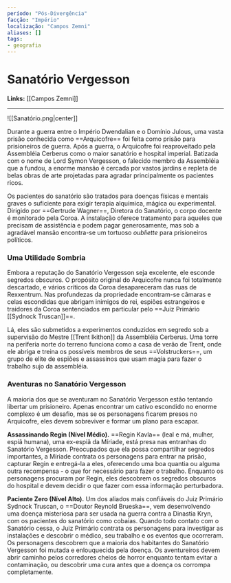 ```yaml
---
período: "Pós-Divergência"
facção: "Império"
localização: "Campos Zemni"
aliases: []
tags:
- geografia
---
```


# **Sanatório Vergesson**

**Links:** [[Campos Zemni]]

---
![[Sanatório.png|center]]

Durante a guerra entre o Império Dwendalian e o Domínio Julous, uma vasta prisão conhecida como ==Arquicofre== foi feita como prisão para prisioneiros de guerra. Após a guerra, o Arquicofre foi reaproveitado pela Assembléia Cerberus como o maior sanatório e hospital imperial. Batizada com o nome de Lord Symon Vergesson, o falecido membro da Assembléia que a fundou, a enorme mansão é cercada por vastos jardins e repleta de belas obras de arte projetadas para agradar principalmente os pacientes ricos.

Os pacientes do sanatório são tratados para doenças físicas e mentais graves o suficiente para exigir terapia alquímica, mágica ou experimental. Dirigido por ==Gertrude Wagner==, Diretora do Sanatório, o corpo docente é monitorado pela Coroa. A instalação oferece tratamento para aqueles que precisam de assistência e podem pagar generosamente, mas sob a agradável mansão encontra-se um tortuoso *oubliette* para prisioneiros políticos.

### **Uma Utilidade Sombria**
Embora a reputação do Sanatório Vergesson seja excelente, ele esconde segredos obscuros. O propósito original do Arquicofre nunca foi totalmente descartado, e vários críticos da Coroa desapareceram das ruas de Rexxentrum. Nas profundezas da propriedade encontram-se câmaras e celas escondidas que abrigam inimigos do rei, espiões estrangeiros e traidores da Coroa sentenciados em particular pelo ==Juiz Primário [[Sydnock Truscan]]==.

Lá, eles são submetidos a experimentos conduzidos em segredo sob a supervisão do Mestre [[Trent Ikithon]] da Assembléia Cerberus. Uma torre na periferia norte do terreno funciona como a casa de verão de Trent, onde ele abriga e treina os possíveis membros de seus ==Volstruckers==, um grupo de elite de espiões e assassinos que usam magia para fazer o trabalho sujo da assembléia.

### **Aventuras no Sanatório Vergesson**
A maioria dos que se aventuram no Sanatório Vergesson estão tentando libertar um prisioneiro. Apenas encontrar um cativo escondido no enorme complexo é um desafio, mas se os personagens ficarem presos no Arquicofre, eles devem sobreviver e formar um plano para escapar.

**Assassinando Regin (Nível Médio).** ==Regin Kavla== (leal e má, mulher, espiã humana), uma ex-espiã da Míriade, está presa nas entranhas do Sanatório Vergesson. Preocupados que ela possa compartilhar segredos importantes, a Míriade contrata os personagens para entrar na prisão, capturar Regin e entregá-la a eles, oferecendo uma boa quantia ou alguma outra recompensa - o que for necessário para fazer o trabalho. Enquanto os personagens procuram por Regin, eles descobrem os segredos obscuros do hospital e devem decidir o que fazer com essa informação perturbadora.

**Paciente Zero (Nível Alto).** Um dos aliados mais confiáveis do Juiz Primário Sydnock Truscan, o ==Doutor Reynold Brueska==, vem desenvolvendo uma doença misteriosa para ser usada na guerra contra a Dinastia Kryn, com os pacientes do sanatório como cobaias. Quando todo contato com o Sanatório cessa, o Juiz Primário contrata os personagens para investigar as instalações e descobrir o médico, seu trabalho e os eventos que ocorreram. Os personagens descobrem que a maioria dos habitantes do Sanatório Vergesson foi mutada e enlouquecida pela doença. Os aventureiros devem abrir caminho pelos corredores cheios de horror enquanto tentam evitar a contaminação, ou descobrir uma cura antes que a doença os corrompa completamente.